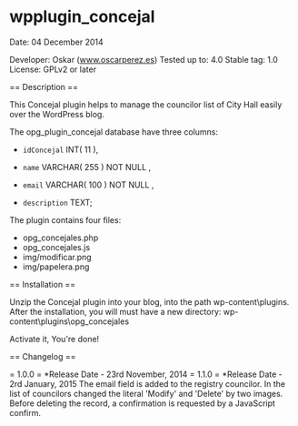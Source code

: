 wpplugin_concejal
=================
Date: 04 December 2014

Developer: Oskar  (www.oscarperez.es)
Tested up to: 4.0
Stable tag: 1.0
License: GPLv2 or later

== Description ==

This Concejal plugin helps to manage the councilor list of City Hall easily over the WordPress blog.

The opg_plugin_concejal database have three columns:

- `idConcejal` INT( 11 ), 

- `name` VARCHAR( 255 ) NOT NULL , 

- `email` VARCHAR( 100 ) NOT NULL , 

- `description` TEXT;

The plugin contains four files:
- opg_concejales.php
- opg_concejales.js
- img/modificar.png
- img/papelera.png

== Installation ==

Unzip the Concejal plugin into your blog, into the path wp-content\plugins.
After the installation, you will must have a new directory: wp-content\plugins\opg_concejales

Activate it, 
You're done!

== Changelog ==

= 1.0.0 =
*Release Date - 23rd November, 2014
= 1.1.0 =
*Release Date - 2rd January, 2015
	The email field is added to the registry councilor.
    In the list of councilors changed the literal 'Modify' and 'Delete' by two images.
    Before deleting the record, a confirmation is requested by a JavaScript confirm.